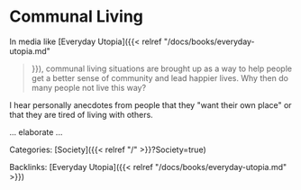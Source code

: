 # Communal Living

In media like [Everyday Utopia]({{< relref "/docs/books/everyday-utopia.md"
>}}), communal living situations are brought up as a way to help people get a
better sense of community and lead happier lives.
Why then do many people not live this way?

I hear personally anecdotes from people that they "want their own place" or that
they are tired of living with others.

... elaborate ...

Categories:
[Society]({{< relref "/" >}}?Society=true)

Backlinks:
[Everyday Utopia]({{< relref "/docs/books/everyday-utopia.md" >}})
